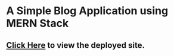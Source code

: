 # A Simple Blog Application using MERN Stack

## [Click Here](https://mern-blog-aravind.netlify.app/) to view the deployed site.
